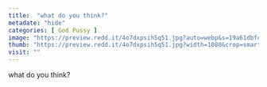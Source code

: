 ```yaml
---
title:  "what do you think?"
metadate: "hide"
categories: [ God Pussy ]
image: "https://preview.redd.it/4o7dxpsih5q51.jpg?auto=webp&s=19a61dbfc8a18cdfe82f3353dbb7f91a4d960718"
thumb: "https://preview.redd.it/4o7dxpsih5q51.jpg?width=1080&crop=smart&auto=webp&s=b2cbb16375ede793fe0c0543bb810755a23bf76c"
visit: ""
---
```

what do you think?
